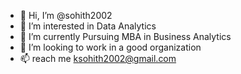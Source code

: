 - 👋 Hi, I’m @sohith2002
- 👀 I’m interested in Data Analytics
- 🌱 I’m currently Pursuing MBA in Business Analytics
- 💞️ I’m looking to work in a good organization 
- 📫 reach me ksohith2002@gmail.com

<!---
sohith2002/sohith2002 is a ✨ special ✨ repository because its `README.md` (this file) appears on your GitHub profile.
You can click the Preview link to take a look at your changes.
--->
